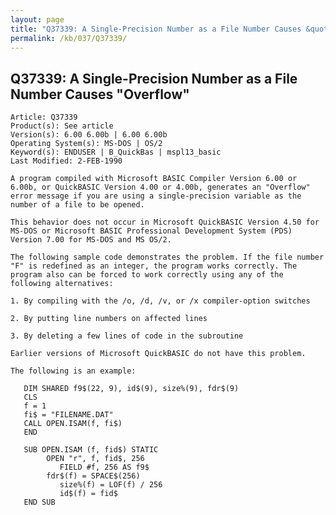 ```yaml
---
layout: page
title: "Q37339: A Single-Precision Number as a File Number Causes &quot;Overflow&quot;"
permalink: /kb/037/Q37339/
---
```


## Q37339: A Single-Precision Number as a File Number Causes &quot;Overflow&quot;

	Article: Q37339
	Product(s): See article
	Version(s): 6.00 6.00b | 6.00 6.00b
	Operating System(s): MS-DOS | OS/2
	Keyword(s): ENDUSER | B_QuickBas | mspl13_basic
	Last Modified: 2-FEB-1990
	
	A program compiled with Microsoft BASIC Compiler Version 6.00 or
	6.00b, or QuickBASIC Version 4.00 or 4.00b, generates an "Overflow"
	error message if you are using a single-precision variable as the
	number of a file to be opened.
	
	This behavior does not occur in Microsoft QuickBASIC Version 4.50 for
	MS-DOS or Microsoft BASIC Professional Development System (PDS)
	Version 7.00 for MS-DOS and MS OS/2.
	
	The following sample code demonstrates the problem. If the file number
	"F" is redefined as an integer, the program works correctly. The
	program also can be forced to work correctly using any of the
	following alternatives:
	
	1. By compiling with the /o, /d, /v, or /x compiler-option switches
	
	2. By putting line numbers on affected lines
	
	3. By deleting a few lines of code in the subroutine
	
	Earlier versions of Microsoft QuickBASIC do not have this problem.
	
	The following is an example:
	
	   DIM SHARED f9$(22, 9), id$(9), size%(9), fdr$(9)
	   CLS
	   f = 1
	   fi$ = "FILENAME.DAT"
	   CALL OPEN.ISAM(f, fi$)
	   END
	
	   SUB OPEN.ISAM (f, fid$) STATIC
	        OPEN "r", f, fid$, 256
	           FIELD #f, 256 AS f9$
	        fdr$(f) = SPACE$(256)
	           size%(f) = LOF(f) / 256
	           id$(f) = fid$
	   END SUB
